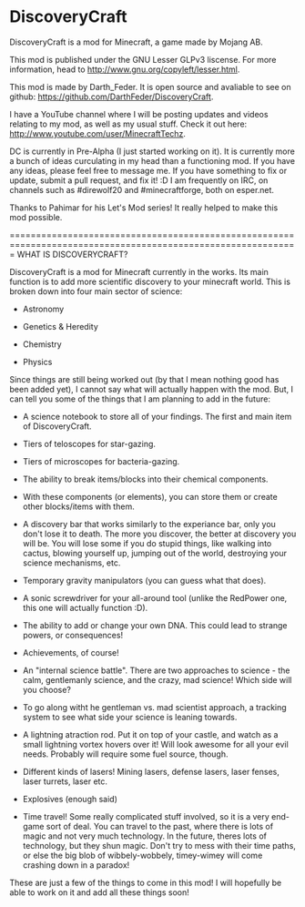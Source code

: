 DiscoveryCraft
==============

DiscoveryCraft is a mod for Minecraft, a game made by Mojang AB.


This mod is published under the GNU Lesser GLPv3 liscense. For more information, head to http://www.gnu.org/copyleft/lesser.html.

This mod is made by Darth_Feder. It is open source and avaliable to see on github: https://github.com/DarthFeder/DiscoveryCraft.

I have a YouTube channel where I will be posting updates and videos relating to my mod, as well as my usual stuff.
Check it out here: http://www.youtube.com/user/MinecraftTechz.

DC is currently in Pre-Alpha (I just started working on it). It is currently more a bunch of ideas curculating in my head than a functioning mod.
If you have any ideas, please feel free to message me. If you have something to fix or update, submit a pull request, and fix it! :D
I am frequently on IRC, on channels such as #direwolf20 and #minecraftforge, both on esper.net.

Thanks to Pahimar for his Let's Mod series! It really helped to make this mod possible.

=============================================================================================================
WHAT IS DISCOVERYCRAFT?

DiscoveryCraft is a mod for Minecraft currently in the works. Its main function is to add more scientific discovery
to your minecraft world. This is broken down into four main sector of science:

- Astronomy

- Genetics & Heredity

- Chemistry

- Physics

Since things are still being worked out (by that I mean nothing good has been added yet), I cannot say what will actually happen with the mod. But, I can tell you some of the things that I am planning to add in the future:

- A science notebook to store all of your findings. The first and main item of DiscoveryCraft.

- Tiers of teloscopes for star-gazing.

- Tiers of microscopes for bacteria-gazing.

- The ability to break items/blocks into their chemical components.

- With these components (or elements), you can store them or create other blocks/items with them.

- A discovery bar that works similarly to the experiance bar, only you don't lose it to death. The more you discover, the better at discovery you will be. You will lose some if you do stupid things, like walking into cactus, blowing yourself up, jumping out of the world, destroying your science mechanisms, etc.
  
- Temporary gravity manipulators (you can guess what that does).

- A sonic screwdriver for your all-around tool (unlike the RedPower one, this one will actually function :D).

- The ability to add or change your own DNA. This could lead to strange powers, or consequences!

- Achievements, of course!

- An "internal science battle". There are two approaches to science - the calm, gentlemanly science, and the crazy, mad science! Which side will you choose?

- To go along witht he gentleman vs. mad scientist approach, a tracking system to see what side your science is leaning towards.

- A lightning atraction rod. Put it on top of your castle, and watch as a small lightning vortex hovers over it! Will look awesome for all your evil needs. Probably will require some fuel source, though.

- Different kinds of lasers! Mining lasers, defense lasers, laser fenses, laser turrets, laser etc.

- Explosives (enough said)

- Time travel! Some really complicated stuff involved, so it is a very end-game sort of deal. You can travel to the past, where there is lots of magic and not very much technology. In the future, theres lots of technology, but they shun magic. Don't try to mess with their time paths, or else the big blob of wibbely-wobbely, timey-wimey will come crashing down in a paradox!

These are just a few of the things to come in this mod! I will hopefully be able to work on it and add all these things soon!